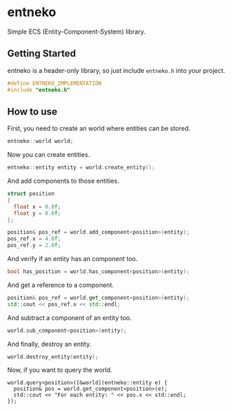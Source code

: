 # entneko

Simple ECS (Entity-Component-System) library.

## Getting Started

entneko is a header-only library, so just include `entneko.h` into your project.
```cpp
#define ENTNEKO_IMPLEMENTATION
#include "entneko.h"
```

## How to use

First, you need to create an world where entities can be stored.
```cpp
entneko::world world;
```

Now you can create entities.
```cpp
entneko::entity entity = world.create_entity();
```

And add components to those entities.
```cpp
struct position
{
  float x = 0.0f;
  float y = 0.0f;
};

position& pos_ref = world.add_component<position>(entity);
pos_ref.x = 4.0f;
pos_ref.y = 2.0f;
```

And verify if an entity has an component too.
```cpp
bool has_position = world.has_component<position>(entity);
```

And get a reference to a component.
```cpp
position& pos_ref = world.get_component<position>(entity);
std::cout << pos_ref.x << std::endl;
```

And subtract a component of an entity too.
```cpp
world.sub_component<position>(entity);
```

And finally, destroy an entity.
```cpp
world.destroy_entity(entity);
```

Now, if you want to query the world.
```
world.query<position>([&world](entneko::entity e) {
  position& pos = world.get_component<position>(e);
  std::cout << "For each entity: " << pos.x << std::endl;
});
```
